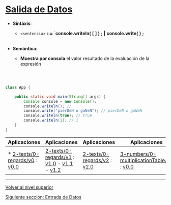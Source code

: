 # [Salida de Datos](../u1dataOutput/README.md)




* **Sintáxis**:


  * `<sentencia>` **::=** `**console.writeln(** **[** *<expresion>* **]** **)** **;** **|** **console.write(** *<expresion>* **)** **;**<br><br>

* **Semántica**:


	+ **Muestra por consola** el valor resultado de la evaluación de la expresión<br><br>






```java


class App {

    public static void main(String[] args) {
        Console console = new Console();
        console.writeln(); //
        console.write("pierDeN o gaNeN"); // pierDeN o gaNeN
        console.writeln(true); // true
        console.writeln(1); // 1
    }
}
```



| **Aplicaciones** | **Aplicaciones** |**Aplicaciones** | **Aplicaciones** |
| --- | --- | --- | --- |
| * [2-texts/0-regards/v0](https://github.com/USantaTecla-0-domains/0-simpleDomains/blob/master/docs/2-texts.md#0-regardsv0) : [v0.0](https://github.com/USantaTecla-tech-java/src/blob/main/src/main/java/es/usantatecla/a2_texts/a0_regards/v0_0/App.java) | [2-texts/0-regards/v1](https://github.com/USantaTecla-0-domains/0-simpleDomains/blob/master/docs/2-texts.md#0-regardsv1) : [v1.0](https://github.com/USantaTecla-tech-java/src/blob/main/src/main/java/es/usantatecla/a2_texts/a0_regards/v1_0/App.java) - [v1.1](https://github.com/USantaTecla-tech-java/src/blob/main/src/main/java/es/usantatecla/a2_texts/a0_regards/v1_1/App.java) - [v1.2](https://github.com/USantaTecla-tech-java/src/blob/main/src/main/java/es/usantatecla/a2_texts/a0_regards/v1_2/App.java) | [2-texts/0-regards/v2](https://github.com/USantaTecla-0-domains/0-simpleDomains/blob/master/docs/2-texts.md#0-regardsv2) : [v2.0](https://github.com/USantaTecla-tech-java/src/tree/main/src/main/java/es/usantatecla/a2_texts/a0_regards/v2_0/App.java) | [3-numbers/0-multiplicationTable/v0](https://github.com/USantaTecla-0-domains/0-simpleDomains/blob/master/docs/3-numbers.md#0-multiplicationtable) : [v0.0](https://github.com/USantaTecla-tech-java/src/blob/main/src/main/java/es/usantatecla/a3_numbers/a0_multiplicationTable/v0_0/App.java) |


---

[Volver al nivel superior](../README.md)

[Siguiente sección: Entrada de Datos](../u2dataInput/README.md)
